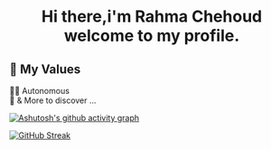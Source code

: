 <h1 align="center">

   <strong> Hi there,i'm Rahma Chehoud welcome to my profile.</strong> 
 



## 💎 My Values

🙋‍♂️ Autonomous <br/>
🕺 & More to discover ...


  [![Ashutosh's github activity graph](https://github-readme-activity-graph.vercel.app/graph?username=rahmachehoud&theme=react)](https://github.com/ashutosh00710/github-readme-activity-graph)

[![GitHub Streak](https://github-readme-streak-stats.herokuapp.com?user=rahmachehoud&theme=react&date_format=M%30j%5B%2C%23Y%5D)](https://git.io/streak-stats)

